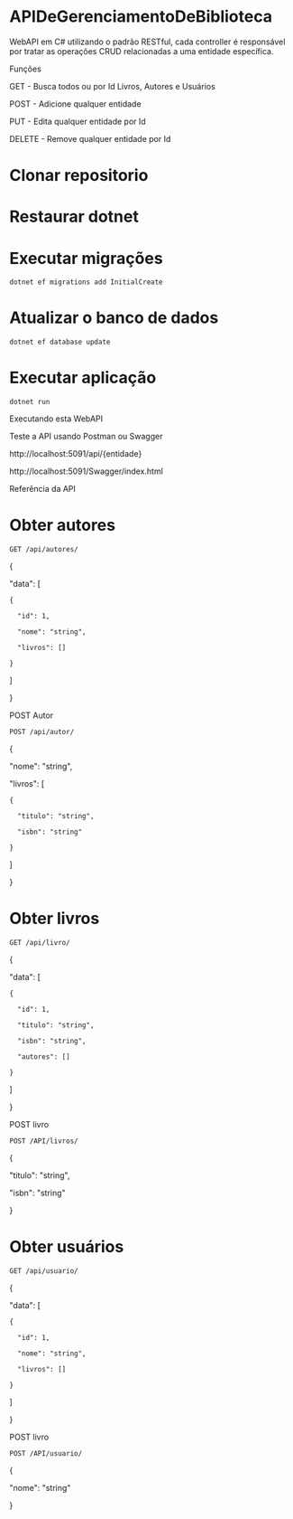 # APIDeGerenciamentoDeBiblioteca

WebAPI em C# utilizando o padrão RESTful, cada controller é responsável por tratar as operações CRUD relacionadas a uma entidade específica.

Funções

GET - Busca todos ou por Id Livros, Autores e Usuários

POST - Adicione qualquer entidade

PUT - Edita qualquer entidade por Id

DELETE - Remove qualquer entidade por Id

# Clonar repositorio
# Restaurar dotnet
# Executar migrações
    dotnet ef migrations add InitialCreate
# Atualizar o banco de dados
    dotnet ef database update
# Executar aplicação
    dotnet run

Executando esta WebAPI

Teste a API usando Postman ou Swagger

http://localhost:5091/api/{entidade}

http://localhost:5091/Swagger/index.html

Referência da API

# Obter autores

    GET /api/autores/


{

  "data": [

    {

      "id": 1,

      "nome": "string",

      "livros": []

    }

  ]

}

POST Autor

    POST /api/autor/

{

  "nome": "string",

  "livros": [

    {

      "titulo": "string",

      "isbn": "string"

    }

  ]

}

# Obter livros

    GET /api/livro/

{

  "data": [

    {

      "id": 1,

      "titulo": "string",

      "isbn": "string",

      "autores": []

    }

  ]

}

POST livro

    POST /API/livros/

{

  "titulo": "string",

  "isbn": "string"

}


# Obter usuários
    GET /api/usuario/

{

  "data": [

    {

      "id": 1,

      "nome": "string",

      "livros": []

    }

  ]

}

POST livro

    POST /API/usuario/

{

  "nome": "string"

}
